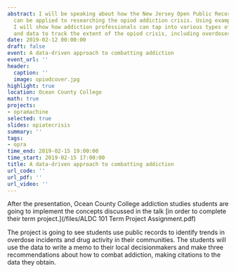 ```yaml
---
abstract: I will be speaking about how the New Jersey Open Public Records Act (OPRA)
  can be applied to researching the opiod addiction crisis. Using example requests,
  I will show how addiction professionals can tap into various types of police records
  and data to track the extent of the opiod crisis, including overdoses.
date: 2019-02-12 00:00:00
draft: false
event: A data-driven approach to combatting addiction
event_url: ''
header:
  caption: ''
  image: opiodcover.jpg
highlight: true
location: Ocean County College
math: true
projects:
- opramachine
selected: true
slides: opiatecrisis
summary: ''
tags:
- opra
time_end: 2019-02-15 19:00:00
time_start: 2019-02-15 17:00:00
title: A data-driven approach to combatting addiction
url_code: ''
url_pdf: ''
url_video: ''
---
```

After the presentation, Ocean County College addiction studies students are going to implement the concepts discussed in the talk [in order to complete their term project.](/files/ALDC 101 Term Project Assignment.pdf)

The project is going to see students use public records to identify trends in overdose incidents and drug activity in their communities. The students will use the data to write a memo to their local decisionmakers and make three recommendations about how to combat addiction, making citations to the data they obtain.
